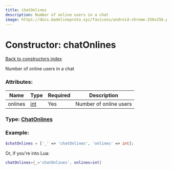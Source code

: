 ```yaml
---
title: chatOnlines
description: Number of online users in a chat
image: https://docs.madelineproto.xyz/favicons/android-chrome-256x256.png
---
```

# Constructor: chatOnlines  
[Back to constructors index](index.md)



Number of online users in a chat

### Attributes:

| Name     |    Type       | Required | Description |
|----------|---------------|----------|-------------|
|onlines|[int](../types/int.md) | Yes|Number of online users|



### Type: [ChatOnlines](../types/ChatOnlines.md)


### Example:

```php
$chatOnlines = ['_' => 'chatOnlines', 'onlines' => int];
```  


Or, if you're into Lua:

```lua
chatOnlines={_='chatOnlines', onlines=int}

```


